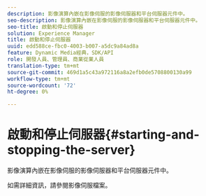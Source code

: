 ```yaml
---
description: 影像演算內嵌在影像伺服的影像伺服器和平台伺服器元件中。
seo-description: 影像演算內嵌在影像伺服的影像伺服器和平台伺服器元件中。
seo-title: 啟動和停止伺服器
solution: Experience Manager
title: 啟動和停止伺服器
uuid: edd588ce-fbc0-4003-b007-a5dc9a84ad8a
feature: Dynamic Media經典，SDK/API
role: 開發人員、管理員、商業從業人員
translation-type: tm+mt
source-git-commit: 469d1a5c43a972116a8a2efb0de5708800130a99
workflow-type: tm+mt
source-wordcount: '72'
ht-degree: 0%

---
```



# 啟動和停止伺服器{#starting-and-stopping-the-server}

影像演算內嵌在影像伺服的影像伺服器和平台伺服器元件中。

如需詳細資訊，請參閱影像伺服檔案。
